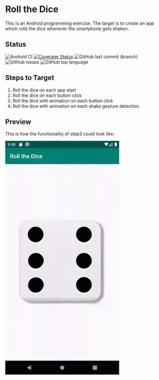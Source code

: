 # Roll the Dice

This is an Android programming exercise. The target is to create an app which rolls the dice whenever the smartphone gets shaken.

## Status

![Android CI](https://github.com/SEQUOiA87/roll-the-dice/workflows/Android%20CI/badge.svg?branch=master)
[![Coverage Status](https://coveralls.io/repos/github/SEQUOiA87/roll-the-dice/badge.svg?branch=master)](https://coveralls.io/github/SEQUOiA87/roll-the-dice?branch=master)
![GitHub last commit (branch)](https://img.shields.io/github/last-commit/SEQUOiA87/roll-the-dice/master)
![GitHub issues](https://img.shields.io/github/issues-raw/SEQUOiA87/roll-the-dice)
![GitHub top language](https://img.shields.io/github/languages/top/SEQUOiA87/roll-the-dice)

## Steps to Target

1. Roll the dice on each app start
2. Roll the dice on each button click
3. Roll the dice with animation on each button click
4. Roll the dice with animation on each shake gesture detection

## Preview

This is how the functionality of step3 could look like:

![Preview of roll-the-dice app](preview_step3.gif "Preview of roll-the-dice app")
